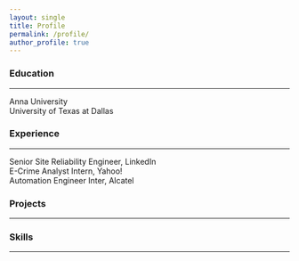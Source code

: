 ```yaml
---
layout: single
title: Profile
permalink: /profile/
author_profile: true
---
```


<h3><i class="fa fa-briefcase"></i> Education </h3>
<hr>
<div>
	Anna University 
	<br>
	University of Texas at Dallas
	<br>

</div>


<h3><i class="fa fa-briefcase"></i> Experience </h3>
<hr>
<div>
	Senior Site Reliability Engineer, LinkedIn
	<br>
	E-Crime Analyst Intern, Yahoo!
	<br>
	Automation Engineer Inter, Alcatel
</div>


<h3> Projects </h3>
<hr>

<h3> Skills </h3>
<hr>